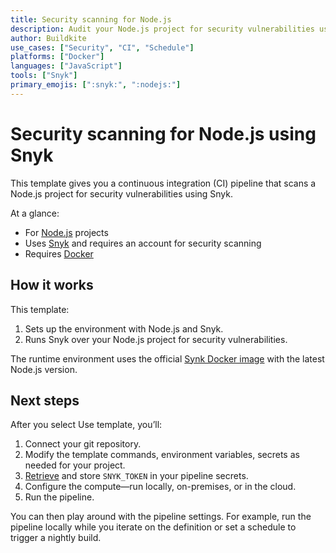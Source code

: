 ```yaml
---
title: Security scanning for Node.js
description: Audit your Node.js project for security vulnerabilities using Snyk
author: Buildkite
use_cases: ["Security", "CI", "Schedule"]
platforms: ["Docker"]
languages: ["JavaScript"]
tools: ["Snyk"]
primary_emojis: [":snyk:", ":nodejs:"]
---
```


# Security scanning for Node.js using Snyk

This template gives you a continuous integration (CI) pipeline that scans a Node.js project for security vulnerabilities using Snyk.

At a glance:

- For [Node.js](https://nodejs.org) projects
- Uses [Snyk](https://snyk.io/) and requires an account for security scanning
- Requires [Docker](https://docs.docker.com/get-docker/)

## How it works

This template:

1. Sets up the environment with Node.js and Snyk.
2. Runs Snyk over your Node.js project for security vulnerabilities.

The runtime environment uses the official [Synk Docker image](httpshttps://github.com/snyk/snyk-images) with the latest Node.js version.

## Next steps

After you select Use template, you’ll:

1. Connect your git repository.
2. Modify the template commands, environment variables, secrets as needed for your project.
3. [Retrieve](https://docs.snyk.io/getting-started/how-to-obtain-and-authenticate-with-your-snyk-api-token) and store `SNYK_TOKEN` in your pipeline secrets.
4. Configure the compute—run locally, on-premises, or in the cloud.
5. Run the pipeline.

You can then play around with the pipeline settings. For example, run the pipeline locally while you iterate on the definition or set a schedule to trigger a nightly build.
